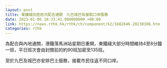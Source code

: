```yaml
---
layout: post
title: 東鐵綫加密班次配合通關　九巴城巴有接駁口岸服務
date: 2023-01-06 18:33:41.000000000 +08:00
link: https://news.rthk.hk/rthk/ch/component/k2/1682846-20230106.htm
categories: rthk
---
```


為配合與內地通關，港鐵落馬洲站星期日重開，東鐵綫大部分時間維持4至8分鐘一班，平日班次會由封關前的約90班加密至135班。

至於九巴及城巴亦安排巴士服務，接載市民往返不同口岸。
